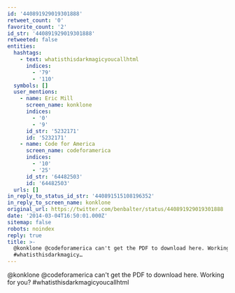 ```yaml
---
id: '440891929019301888'
retweet_count: '0'
favorite_count: '2'
id_str: '440891929019301888'
retweeted: false
entities:
  hashtags:
    - text: whatisthisdarkmagicyoucallhtml
      indices:
        - '79'
        - '110'
  symbols: []
  user_mentions:
    - name: Eric Mill
      screen_name: konklone
      indices:
        - '0'
        - '9'
      id_str: '5232171'
      id: '5232171'
    - name: Code for America
      screen_name: codeforamerica
      indices:
        - '10'
        - '25'
      id_str: '64482503'
      id: '64482503'
  urls: []
in_reply_to_status_id_str: '440891515108196352'
in_reply_to_screen_name: konklone
original_url: https://twitter.com/benbalter/status/440891929019301888
date: '2014-03-04T16:50:01.000Z'
sitemap: false
robots: noindex
reply: true
title: >-
  @konklone @codeforamerica can't get the PDF to download here. Working for you?
  #whatisthisdarkmagicy…
---
```


@konklone @codeforamerica can't get the PDF to download here. Working for you? #whatisthisdarkmagicyoucallhtml